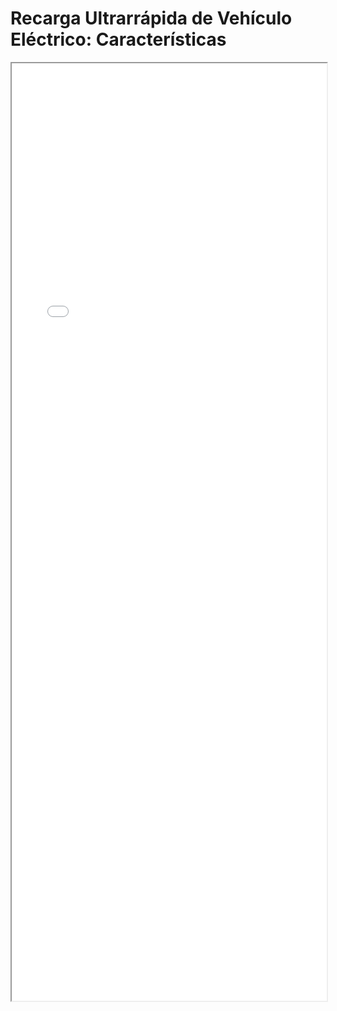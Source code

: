 
# Recarga Ultrarrápida de Vehículo Eléctrico: Características

<iframe src="../Recarga Ultrarrápida de Vehículo Eléctrico: Características.pdf" width="100%" height="1500px"></iframe>

